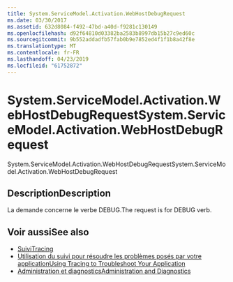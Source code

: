 ```yaml
---
title: System.ServiceModel.Activation.WebHostDebugRequest
ms.date: 03/30/2017
ms.assetid: 632d8084-f492-47bd-a40d-f9281c130149
ms.openlocfilehash: d92f64810d03382ba2583b8997db15b27c9ed60c
ms.sourcegitcommit: 9b552addadfb57fab0b9e7852ed4f1f1b8a42f8e
ms.translationtype: MT
ms.contentlocale: fr-FR
ms.lasthandoff: 04/23/2019
ms.locfileid: "61752872"
---
```

# <a name="systemservicemodelactivationwebhostdebugrequest"></a><span data-ttu-id="723e2-102">System.ServiceModel.Activation.WebHostDebugRequest</span><span class="sxs-lookup"><span data-stu-id="723e2-102">System.ServiceModel.Activation.WebHostDebugRequest</span></span>
<span data-ttu-id="723e2-103">System.ServiceModel.Activation.WebHostDebugRequest</span><span class="sxs-lookup"><span data-stu-id="723e2-103">System.ServiceModel.Activation.WebHostDebugRequest</span></span>  
  
## <a name="description"></a><span data-ttu-id="723e2-104">Description</span><span class="sxs-lookup"><span data-stu-id="723e2-104">Description</span></span>  
 <span data-ttu-id="723e2-105">La demande concerne le verbe DEBUG.</span><span class="sxs-lookup"><span data-stu-id="723e2-105">The request is for DEBUG verb.</span></span>  
  
## <a name="see-also"></a><span data-ttu-id="723e2-106">Voir aussi</span><span class="sxs-lookup"><span data-stu-id="723e2-106">See also</span></span>

- [<span data-ttu-id="723e2-107">Suivi</span><span class="sxs-lookup"><span data-stu-id="723e2-107">Tracing</span></span>](../../../../../docs/framework/wcf/diagnostics/tracing/index.md)
- [<span data-ttu-id="723e2-108">Utilisation du suivi pour résoudre les problèmes posés par votre application</span><span class="sxs-lookup"><span data-stu-id="723e2-108">Using Tracing to Troubleshoot Your Application</span></span>](../../../../../docs/framework/wcf/diagnostics/tracing/using-tracing-to-troubleshoot-your-application.md)
- [<span data-ttu-id="723e2-109">Administration et diagnostics</span><span class="sxs-lookup"><span data-stu-id="723e2-109">Administration and Diagnostics</span></span>](../../../../../docs/framework/wcf/diagnostics/index.md)
